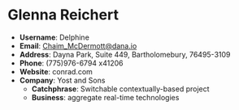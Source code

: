 # Glenna Reichert

- **Username**: Delphine
- **Email**: Chaim_McDermott@dana.io
- **Address**: Dayna Park, Suite 449, Bartholomebury, 76495-3109
- **Phone**: (775)976-6794 x41206
- **Website**: conrad.com
- **Company**: Yost and Sons
  - **Catchphrase**: Switchable contextually-based project
  - **Business**: aggregate real-time technologies